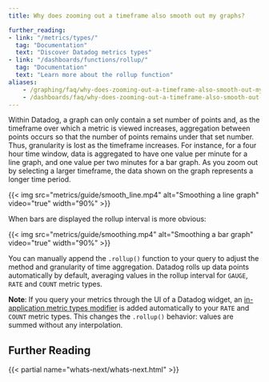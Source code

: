```yaml
---
title: Why does zooming out a timeframe also smooth out my graphs?

further_reading:
- link: "/metrics/types/"
  tag: "Documentation"
  text: "Discover Datadog metrics types"
- link: "/dashboards/functions/rollup/"
  tag: "Documentation"
  text: "Learn more about the rollup function"
aliases:
    - /graphing/faq/why-does-zooming-out-a-timeframe-also-smooth-out-my-graphs
    - /dashboards/faq/why-does-zooming-out-a-timeframe-also-smooth-out-my-graphs
---
```


Within Datadog, a graph can only contain a set number of points and, as the timeframe over which a metric is viewed increases, aggregation between points occurs so that the number of points remains under that set number. Thus, granularity is lost as the timeframe increases. For instance, for a four hour time window, data is aggregated to have one value per minute for a line graph, and one value per two minutes for a bar graph. As you zoom out by selecting a larger timeframe, the data shown on the graph represents a longer time period.

{{< img src="metrics/guide/smooth_line.mp4" alt="Smoothing a line graph" video="true" width="90%" >}}

When bars are displayed the rollup interval is more obvious:

{{< img src="metrics/guide/smoothing.mp4" alt="Smoothing a bar graph" video="true" width="90%" >}}

You can manually append the `.rollup()` function to your query to adjust the method and granularity of time aggregation. Datadog rolls up data points automatically by default, averaging values in the rollup interval for `GAUGE`, `RATE` and `COUNT` metric types.

**Note**: If you query your metrics through the UI of a Datadog widget, an [in-application metric types modifier][1] is added automatically to your `RATE` and `COUNT` metric types. This changes the `.rollup()` behavior: values are summed without any interpolation.

## Further Reading

{{< partial name="whats-next/whats-next.html" >}}

[1]: /metrics/custom_metrics/type_modifiers/
